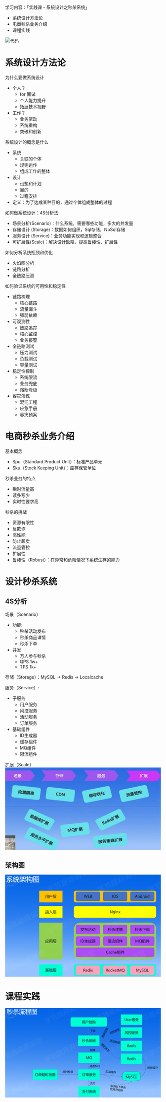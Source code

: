 学习内容：「实践课 - 系统设计之秒杀系统」
- 系统设计方法论
- 电商秒杀业务介绍
- 课程实践

![代码](../code/h_promotion/h_promotion/src)

# 系统设计方法论

为什么要做系统设计
- 个人？
    - for 面试
    - 个人能力提升
    - 拓展技术视野
- 工作？
    - 业务驱动
    - 系统重构
    - 突破和创新

系统设计的概念是什么
- 系统
    - 关联的个体
    - 规则运作
    - 组成工作的整体
- 设计
    - 设想和计划
    - 目的
    - 过程安排
- 定义：为了达成某种目的，通过个体组成整体的过程

如何做系统设计：4S分析法
- 场景分析(Scenario)：什么系统，需要哪些功能，多大的并发量
- 存储设计 (Storage)：数据如何组织，Sql存储，NoSql存储
- 服务设计 (Service)：业务功能实现和逻辑整合
- 可扩展性(Scale)：解决设计缺陷，提高鲁棒性、扩展性

如何分析系统瓶颈和优化
- 火焰图分析
- 链路分析
- 全链路压测

如何验证系统的可用性和稳定性
- 链路梳理
    - 核心链路
    - 流量漏斗
    - 强弱依赖
- 可观测性
    - 链路追踪
    - 核心监控
    - 业务报警
- 全链路测试
    - 压力测试
    - 负载测试
    - 容量测试
- 稳定性控制
    - 系统限流
    - 业务兜底
    - 熔断降级
- 容灾演练
    - 混沌工程
    - 应急手册
    - 容灾预案

# 电商秒杀业务介绍

基本概念
- Spu（Standard Product Unit）：标准产品单元
- Sku（Stock Keeping Unit）：库存保管单位

秒杀业务的特点
- 瞬时流量高
- 读多写少
- 实时性要求高

秒杀的挑战
- 资源有限性
- 反欺诈
- 高性能
- 防止超卖
- 流量管控
- 扩展性
- 鲁棒性（Robust）：在异常和危险情况下系统生存的能力

# 设计秒杀系统

## 4S分析

场景（Scenario）
- 功能:
    - 秒杀活动发布
    - 秒杀商品详情
    - 秒杀下单
- 并发
    - 万人参与秒杀
    - QPS 1w+
    - TPS 1k+

存储（Storage）：MySQL -> Redis -> Localcache

服务（Service）:
- 子服务
    - 用户服务
    - 风控服务
    - 活动服务
    - 订单服务
- 基础组件
    - ID生成器
    - 缓存组件
    - MQ组件
    - 限流组件

扩展（Scale）
![拓展](../assets/%E6%8B%93%E5%B1%95.png)

## 架构图

![架构图](../assets/%E7%A7%92%E6%9D%80%E7%B3%BB%E7%BB%9F%E6%9E%B6%E6%9E%84%E5%9B%BE.png)

# 课程实践

![流程图](../assets/%E7%A7%92%E6%9D%80%E6%B5%81%E7%A8%8B%E5%9B%BE.png)


